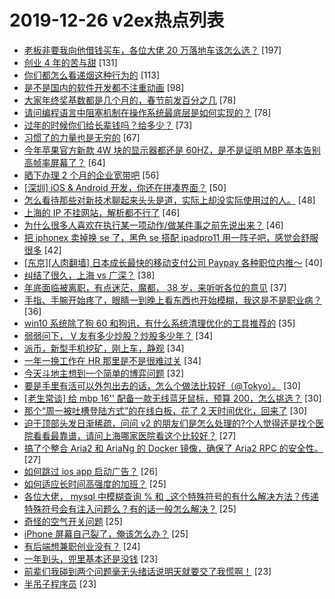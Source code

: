 # 2019-12-26 v2ex热点列表

+ [老板非要我向他借钱买车，各位大佬 20 万落地车该怎么选？](https://www.v2ex.com/t/632544#reply197) [197]
+ [创业 4 年的苦与甜](https://www.v2ex.com/t/632492#reply131) [131]
+ [你们都怎么看递烟这种行为的](https://www.v2ex.com/t/632463#reply113) [113]
+ [是不是国内的软件开发都不注重动画](https://www.v2ex.com/t/632402#reply98) [98]
+ [大家年终奖基数都是几个月的，春节前发百分之几](https://www.v2ex.com/t/632420#reply78) [78]
+ [请问编程语言中阻塞机制在操作系统最底层是如何实现的？](https://www.v2ex.com/t/632449#reply78) [78]
+ [过年的时候你们给长辈钱吗？给多少？](https://www.v2ex.com/t/632406#reply73) [73]
+ [习惯了的力量也是无穷的](https://www.v2ex.com/t/632409#reply67) [67]
+ [今年苹果官方新款 4W 块的显示器都还是 60HZ，是不是证明 MBP 基本告别高帧率屏幕了？](https://www.v2ex.com/t/632433#reply64) [64]
+ [晒下办理 2 个月的企业宽带吧](https://www.v2ex.com/t/632531#reply56) [56]
+ [[深圳] iOS & Android 开发，你还在拼凑界面？](https://www.v2ex.com/t/632600#reply50) [50]
+ [怎么看待那些对新技术聊起来头头是道，实际上却没实际使用过的人。](https://www.v2ex.com/t/632475#reply48) [48]
+ [上海的 IP 不挂网站，解析都不行了](https://www.v2ex.com/t/632414#reply46) [46]
+ [为什么很多人喜欢在执行某一项动作/做某件事之前先说出来？](https://www.v2ex.com/t/632440#reply46) [46]
+ [把 iphonex 卖掉换 se 了，黑色 se 搭配 ipadpro11 用一阵子吧，感觉会舒服很多](https://www.v2ex.com/t/632407#reply42) [42]
+ [[东京][人肉翻墙] 日本成长最快的移动支付公司 Paypay 各种职位内推～](https://www.v2ex.com/t/632488#reply40) [40]
+ [纠结了很久，上海 vs 广深？](https://www.v2ex.com/t/632453#reply38) [38]
+ [年底面临被离职，有点迷茫，魔都， 38 岁，来听听各位的意见](https://www.v2ex.com/t/632654#reply37) [37]
+ [手指、手腕开始疼了，眼睛一到晚上看东西也开始模糊，我这是不是职业病？](https://www.v2ex.com/t/632441#reply36) [36]
+ [win10 系统除了狗 60 和狗讯，有什么系统清理优化的工具推荐的](https://www.v2ex.com/t/632398#reply35) [35]
+ [弱弱问下， V 友有多少炒股？炒股多少年？](https://www.v2ex.com/t/632595#reply34) [34]
+ [派币，新型手机挖矿，刚上车，静观](https://www.v2ex.com/t/632469#reply34) [34]
+ [一年一换工作在 HR 那里是不是很难过关](https://www.v2ex.com/t/632504#reply34) [34]
+ [今天斗地主想到一个简单的博弈问题](https://www.v2ex.com/t/632405#reply32) [32]
+ [要是手里有活可以外包出去的话，怎么个做法比较好（@Tokyo）。](https://www.v2ex.com/t/632396#reply30) [30]
+ [[老生常谈] 给 mbp 16'' 配备一款无线蓝牙鼠标，预算 200，怎么挑选？](https://www.v2ex.com/t/632484#reply30) [30]
+ [那个“周一被吐槽登陆方式”的在线白板，花了 2 天时间优化，回来了](https://www.v2ex.com/t/632552#reply30) [30]
+ [迫于顶部头发日渐稀疏，问问 v2 的朋友们是怎么处理的?个人觉得还是找个医院看看最靠谱，请问上海哪家医院看这个比较好？](https://www.v2ex.com/t/632423#reply27) [27]
+ [搞了个整合 Aria2 和 AriaNg 的 Docker 镜像，确保了 Aria2 RPC 的安全性。](https://www.v2ex.com/t/632435#reply27) [27]
+ [如何跳过 ios app 启动广告？](https://www.v2ex.com/t/632545#reply26) [26]
+ [如何适应长时间高强度的加班？](https://www.v2ex.com/t/632663#reply25) [25]
+ [各位大佬， mysql 中模糊查询 % 和 _这个特殊符号的有什么解决方法？传递特殊符号会有注入问题么？有的话一般怎么解决？](https://www.v2ex.com/t/632422#reply25) [25]
+ [奇怪的空气开关问题](https://www.v2ex.com/t/632456#reply25) [25]
+ [iPhone 屏幕自己裂了，俺该怎么办？](https://www.v2ex.com/t/632466#reply25) [25]
+ [有后端想兼职创业没有？](https://www.v2ex.com/t/632481#reply24) [24]
+ [一年到头，兜里基本还是没钱](https://www.v2ex.com/t/632614#reply23) [23]
+ [前辈们我碰到两个问题毫无头绪话说明天就要交了我慌啊！](https://www.v2ex.com/t/632659#reply23) [23]
+ [半吊子程序员](https://www.v2ex.com/t/632465#reply23) [23]
